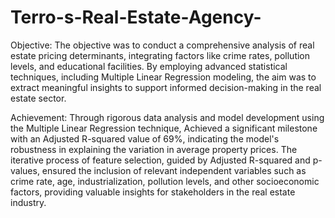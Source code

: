 # Terro-s-Real-Estate-Agency-

Objective:
The objective was to conduct a comprehensive analysis of real estate pricing determinants, integrating factors like crime rates, pollution levels, and educational facilities. By employing advanced statistical techniques, including Multiple Linear Regression modeling, the aim was to extract meaningful insights to support informed decision-making in the real estate sector.

Achievement:
Through rigorous data analysis and model development using the Multiple Linear Regression technique, Achieved a significant milestone with an Adjusted R-squared value of 69%, indicating the model's robustness in explaining the variation in average property prices. The iterative process of feature selection, guided by Adjusted R-squared and p-values, ensured the inclusion of relevant independent variables such as crime rate, age, industrialization, pollution levels, and other socioeconomic factors, providing valuable insights for stakeholders in the real estate industry.
